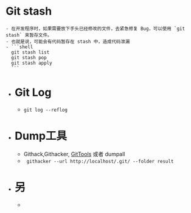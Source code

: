 # Git stash
	- 在开发程序时，如果需要放下手头已经修改的文件，去紧急修复 Bug，可以使用 `git stash` 来暂存文件。
	- 也就是说，可能会有代码暂存在 stash 中，造成代码泄漏
	- ```shell
	  git stash list
	  git stash pop
	  git stash apply
	  ```
- # Git Log
	- ```
	  git log --reflog
	  ```
- # Dump工具
	- Githack,Githacker, [GitTools](https://github.com/internetwache/GitTools) 或者 dumpall
	- ` githacker --url http://localhost/.git/ --folder result`
- # 另
	-